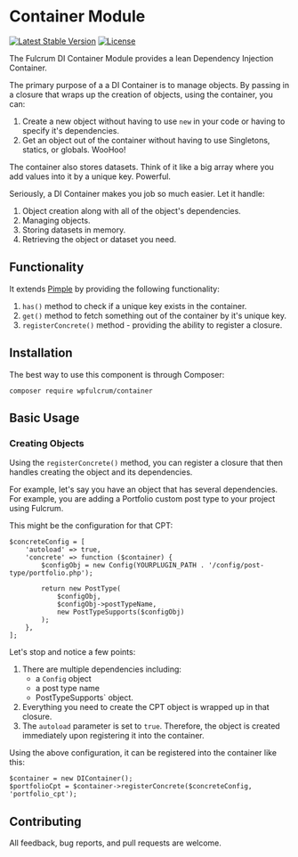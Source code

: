 # Container Module

[![Latest Stable Version](https://poser.pugx.org/wpfulcrum/container/v/stable)](https://packagist.org/packages/wpfulcrum/container) [![License](https://poser.pugx.org/wpfulcrum/container/license)](https://packagist.org/packages/wpfulcrum/container)

The Fulcrum DI Container Module provides a lean Dependency Injection Container. 

The primary purpose of a a DI Container is to manage objects.  By passing in a closure that wraps up the creation of objects, using the container, you can:

1. Create a new object without having to use `new` in your code or having to specify it's dependencies.
2. Get an object out of the container without having to use Singletons, statics, or globals. WooHoo!

The container also stores datasets.  Think of it like a big array where you add values into it by a unique key. Powerful.

Seriously, a DI Container makes you job so much easier.  Let it handle:

1. Object creation along with all of the object's dependencies.
2. Managing objects.
3. Storing datasets in memory.
4. Retrieving the object or dataset you need.

## Functionality

It extends [Pimple](https://pimple.symfony.com/) by providing the following functionality:

1. `has()` method to check if a unique key exists in the container.
2. `get()` method to fetch something out of the container by it's unique key.
3. `registerConcrete()` method - providing the ability to register a closure.

## Installation

The best way to use this component is through Composer:

```
composer require wpfulcrum/container
```

## Basic Usage

### Creating Objects

Using the `registerConcrete()` method, you can register a closure that then handles creating the object and its dependencies.

For example, let's say you have an object that has several dependencies.  For example, you are adding a Portfolio custom post type to your project using Fulcrum.

This might be the configuration for that CPT:

```
$concreteConfig = [
    'autoload' => true,
    'concrete' => function ($container) {
        $configObj = new Config(YOURPLUGIN_PATH . '/config/post-type/portfolio.php');

        return new PostType(
            $configObj,
            $configObj->postTypeName,
            new PostTypeSupports($configObj)
        );
    },
];
```

Let's stop and notice a few points:

1. There are multiple dependencies including:
    - a `Config` object
    - a post type name
    - PostTypeSupports` object.  
2. Everything you need to create the CPT object is wrapped up in that closure.
3. The `autoload` parameter is set to `true`.  Therefore, the object is created immediately upon registering it into the container.

Using the above configuration, it can be registered into the container like this:

```
$container = new DIContainer();
$portfolioCpt = $container->registerConcrete($concreteConfig, 'portfolio_cpt');
```

## Contributing

All feedback, bug reports, and pull requests are welcome.
